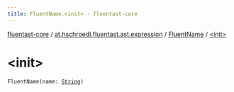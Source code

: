 ```yaml
---
title: FluentName.<init> - fluentast-core
---
```


[fluentast-core](../../index.html) / [at.hschroedl.fluentast.ast.expression](../index.html) / [FluentName](index.html) / [&lt;init&gt;](.)

# &lt;init&gt;

`FluentName(name: `[`String`](https://kotlinlang.org/api/latest/jvm/stdlib/kotlin/-string/index.html)`)`